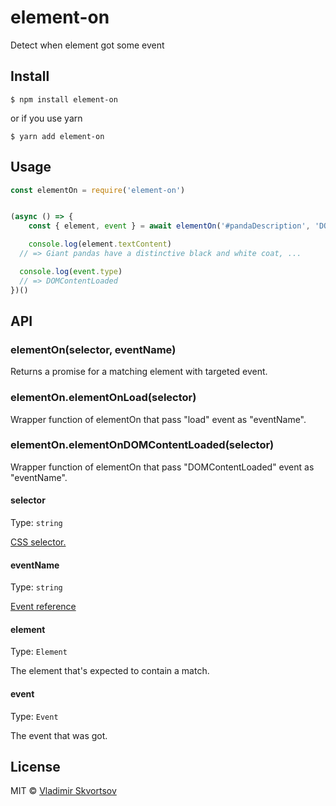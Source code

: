 # element-on

Detect when element got some event


## Install

```
$ npm install element-on
```

or if you use yarn

```
$ yarn add element-on
```


## Usage

```js
const elementOn = require('element-on')


(async () => {
	const { element, event } = await elementOn('#pandaDescription', 'DOMContentLoaded')

	console.log(element.textContent)
  // => Giant pandas have a distinctive black and white coat, ...

  console.log(event.type)
  // => DOMContentLoaded
})()
```


## API

### elementOn(selector, eventName)

Returns a promise for a matching element with targeted event.

### elementOn.elementOnLoad(selector)

Wrapper function of elementOn that pass "load" event as "eventName".

### elementOn.elementOnDOMContentLoaded(selector)

Wrapper function of elementOn that pass "DOMContentLoaded" event as "eventName".

#### selector

Type: `string`

[CSS selector.](https://developer.mozilla.org/en-US/docs/Web/Guide/CSS/Getting_Started/Selectors)

#### eventName

Type: `string`

[Event reference](https://developer.mozilla.org/en-US/docs/Web/Events)

#### element

Type: `Element`

The element that's expected to contain a match.

#### event

Type: `Event`

The event that was got.



## License

MIT © [Vladimir Skvortsov](https://vladimirskvortsov.com)